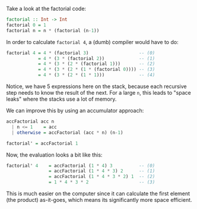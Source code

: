 Take a look at the factorial code:
```haskell
factorial :: Int -> Int
factorial 0 = 1
factorial n = n * (factorial (n-1))
```
In order to calculate `factorial 4`, a (dumb) compiler would have to do:
```haskell
factorial 4 = 4 * (factorial 3)                   -- (0)
			= 4 * (3 * (factorial 2))             -- (1)
			= 4 * (3 * (2 * (factorial 1)))       -- (2)
			= 4 * (3 * (2 * (1 * (factorial 0)))) -- (3)
			= 4 * (3 * (2 * (1 * 1)))             -- (4)
```
Notice, we have 5 expressions here on the stack, because each recursive step needs to know the result of the next.
For a large `n`, this leads to "space leaks" where the stacks use a lot of memory.

We can improve this by using an accumulator approach:
```haskell
accFactorial acc n
  | n <= 1    = acc
  | otherwise = accFactorial (acc * n) (n-1)

factorial' = accFactorial 1
```
Now, the evaluation looks a bit like this:
```haskell
factorial' 4    = accFactorial (1 * 4) 3          -- (0)
				= accFactorial (1 * 4 * 3) 2      -- (1)
				= accFactorial (1 * 4 * 3 * 2) 1  -- (2)
				= 1 * 4 * 3 * 2                   -- (3)
```

This is much easier on the computer since it can calculate the first element (the product) as-it-goes, which means its significantly more space efficient.

